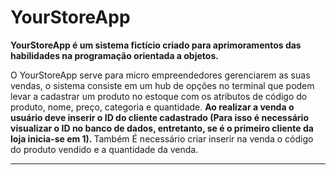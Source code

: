 # YourStoreApp
<b>YourStoreApp é um sistema fictício criado para aprimoramentos das habilidades na programação orientada a objetos.</b>

O YourStoreApp serve para micro empreendedores gerenciarem as suas vendas, o sistema consiste em um hub de opções no terminal que podem levar a cadastrar um produto no estoque com os atributos de código do produto, nome, preço, categoria e quantidade. <b>Ao realizar a venda o usuário deve inserir o ID do cliente cadastrado (Para isso é necessário visualizar o ID no banco de dados, entretanto, se é o primeiro cliente da loja inicia-se em 1). </b>Também É necessário criar inserir na venda o código do produto vendido e a quantidade da venda.
<hr>



